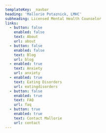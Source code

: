 ```yaml
---
templateKey: _navbar
heading: 'Mallorie Potaznick, LMHC'
subheading: Licensed Mental Health Counselor
links:
  - button: false
    enabled: false
    text: About
    url: about
  - button: false
    enabled: false
    text: Blog
    url: blog
  - enabled: true
    text: Anxiety
    url: anxiety
  - enabled: true
    text: Eating Disorders
    url: eatingdisorders
  - button: false
    enabled: true
    text: FAQ
    url: faq
  - button: true
    enabled: true
    text: Contact Mallorie
    url: contact
---
```


